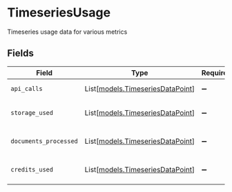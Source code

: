 # TimeseriesUsage

Timeseries usage data for various metrics


## Fields

| Field                                                                | Type                                                                 | Required                                                             | Description                                                          |
| -------------------------------------------------------------------- | -------------------------------------------------------------------- | -------------------------------------------------------------------- | -------------------------------------------------------------------- |
| `api_calls`                                                          | List[[models.TimeseriesDataPoint](../models/timeseriesdatapoint.md)] | :heavy_minus_sign:                                                   | API calls over time                                                  |
| `storage_used`                                                       | List[[models.TimeseriesDataPoint](../models/timeseriesdatapoint.md)] | :heavy_minus_sign:                                                   | Storage used over time                                               |
| `documents_processed`                                                | List[[models.TimeseriesDataPoint](../models/timeseriesdatapoint.md)] | :heavy_minus_sign:                                                   | Documents processed over time                                        |
| `credits_used`                                                       | List[[models.TimeseriesDataPoint](../models/timeseriesdatapoint.md)] | :heavy_minus_sign:                                                   | Credits used over time                                               |